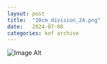 ```yaml
---
layout:	post
title:	"10cm_division_24.png"
date:	2024-07-08
categories:	kof archive
---
```


![Image Alt](https://k0f.github.io/assets/10cm_division_24.png)